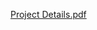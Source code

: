 [Project Details.pdf](https://github.com/pranavjathar/Movie-Search-App/files/14042454/Project.Details.pdf)
